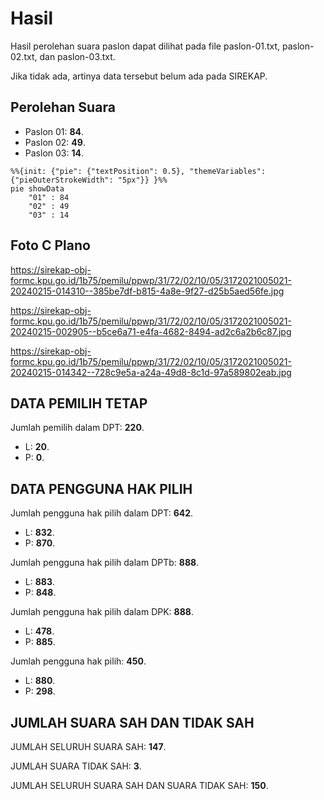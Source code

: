 # Hasil

Hasil perolehan suara paslon dapat dilihat pada file paslon-01.txt, paslon-02.txt, dan paslon-03.txt.

Jika tidak ada, artinya data tersebut belum ada pada SIREKAP.

## Perolehan Suara

 * Paslon 01: **84**.
 * Paslon 02: **49**.
 * Paslon 03: **14**.

```mermaid
%%{init: {"pie": {"textPosition": 0.5}, "themeVariables": {"pieOuterStrokeWidth": "5px"}} }%%
pie showData
    "01" : 84
    "02" : 49
    "03" : 14
```
## Foto C Plano

https://sirekap-obj-formc.kpu.go.id/1b75/pemilu/ppwp/31/72/02/10/05/3172021005021-20240215-014310--385be7df-b815-4a8e-9f27-d25b5aed56fe.jpg

https://sirekap-obj-formc.kpu.go.id/1b75/pemilu/ppwp/31/72/02/10/05/3172021005021-20240215-002905--b5ce6a71-e4fa-4682-8494-ad2c6a2b6c87.jpg

https://sirekap-obj-formc.kpu.go.id/1b75/pemilu/ppwp/31/72/02/10/05/3172021005021-20240215-014342--728c9e5a-a24a-49d8-8c1d-97a589802eab.jpg

## DATA PEMILIH TETAP

Jumlah pemilih dalam DPT: **220**.
 * L: **20**.
 * P: **0**.

## DATA PENGGUNA HAK PILIH

Jumlah pengguna hak pilih dalam DPT: **642**.
 * L: **832**.
 * P: **870**.

Jumlah pengguna hak pilih dalam DPTb: **888**.
 * L: **883**.
 * P: **848**.

Jumlah pengguna hak pilih dalam DPK: **888**.
 * L: **478**.
 * P: **885**.

Jumlah pengguna hak pilih: **450**.
 * L: **880**.
 * P: **298**.

## JUMLAH SUARA SAH DAN TIDAK SAH

JUMLAH SELURUH SUARA SAH: **147**.

JUMLAH SUARA TIDAK SAH: **3**.

JUMLAH SELURUH SUARA SAH DAN SUARA TIDAK SAH: **150**.
